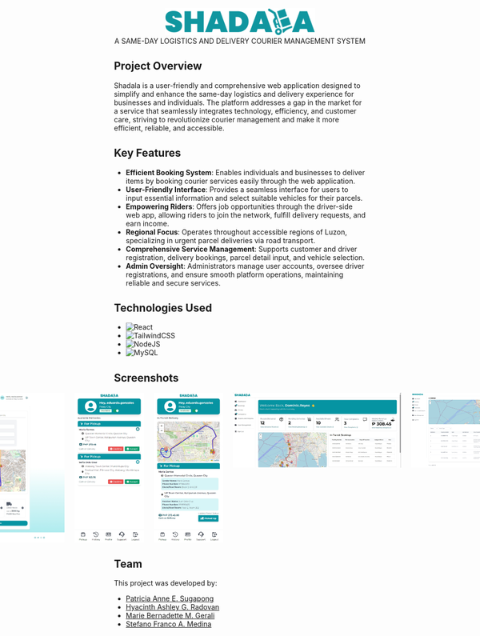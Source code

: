 <div align="center">
  <img src="src/assets/shadala.png" alt="Shadala Logo" width="300"/>
<br>
  A SAME-DAY LOGISTICS AND DELIVERY COURIER MANAGEMENT SYSTEM
</div>

## Project Overview

Shadala is a user-friendly and comprehensive web application designed to simplify and enhance the same-day logistics and delivery experience for businesses and individuals. The platform addresses a gap in the market for a service that seamlessly integrates technology, efficiency, and customer care, striving to revolutionize courier management and make it more efficient, reliable, and accessible.

## Key Features

- **Efficient Booking System**: Enables individuals and businesses to deliver items by booking courier services easily through the web application.
- **User-Friendly Interface**: Provides a seamless interface for users to input essential information and select suitable vehicles for their parcels.
- **Empowering Riders**: Offers job opportunities through the driver-side web app, allowing riders to join the network, fulfill delivery requests, and earn income.
- **Regional Focus**: Operates throughout accessible regions of Luzon, specializing in urgent parcel deliveries via road transport.
- **Comprehensive Service Management**: Supports customer and driver registration, delivery bookings, parcel detail input, and vehicle selection.
- **Admin Oversight**: Administrators manage user accounts, oversee driver registrations, and ensure smooth platform operations, maintaining reliable and secure services.

## Technologies Used
- ![React](https://img.shields.io/badge/react-%2320232a.svg?style=for-the-badge&logo=react&logoColor=%2361DAFB)
- ![TailwindCSS](https://img.shields.io/badge/tailwindcss-%2338B2AC.svg?style=for-the-badge&logo=tailwind-css&logoColor=white)
- ![NodeJS](https://img.shields.io/badge/node.js-6DA55F?style=for-the-badge&logo=node.js&logoColor=white)
- ![MySQL](https://img.shields.io/badge/mysql-4479A1.svg?style=for-the-badge&logo=mysql&logoColor=white)

## Screenshots

<div style="display: flex; justify-content: center;">
  <img src="screenshots/home.png" height="300" style="margin: 0 10px;"/>
  <img src="screenshots/customer_booking.png" height="300" style="margin: 0 10px;"/>
  <img src="screenshots/driver_dashboard.png"  height="300" style="margin: 0 10px;"/>
  <img src="screenshots/driver_intransit.png"  height="300" style="margin: 0 10px;"/>
  <img src="screenshots/admin_dashboard.png"  height="150" style="margin: 0 10px;"/>
  <img src="screenshots/admin_booking.png"  height="150" style="margin: 0 10px;"/>
  <img src="screenshots/admin_reports.png"  height="150" style="margin: 0 10px;"/>
</div>

## Team

This project was developed by:

- [Patricia Anne E. Sugapong](https://github.com/PatriciaSugapong)
- [Hyacinth Ashley G. Radovan](https://github.com/HyacinthAshleyRadovan)
- [Marie Bernadette M. Gerali](https://github.com/MarieGerali)
- [Stefano Franco A. Medina](https://github.com/stefanomedina17)
